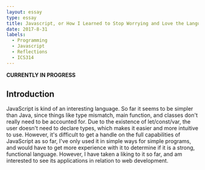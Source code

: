 ```yaml
---
layout: essay
type: essay
title: Javascript, or How I Learned to Stop Worrying and Love the Language
date: 2017-8-31
labels:
  - Programming
  - Javascript
  - Reflections
  - ICS314
---
```


**CURRENTLY IN PROGRESS**

## Introduction

JavaScript is kind of an interesting language. So far it seems to be simpler than Java, since things like type mismatch, main function, and classes don't really need to be accounted for. Due to the existence of let/const/var, the user doesn't need to declare types, which makes it easier and more intuitive to use. However, it's difficult to get a handle on the full capabilities of JavaScript as so far, I've only used it in simple ways for simple programs, and would have to get more experience with it to determine if it is a strong, functional language. However, I have taken a liking to it so far, and am interested to see its applications in relation to web development.

## 
